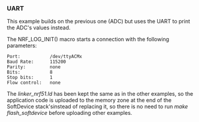 
### UART

This example builds on the previous one (ADC) but uses the UART to print the ADC's
values instead.


The	NRF_LOG_INIT() macro starts a connection with the following parameters:

    Port:           /dev/ttyACMx
    Baud Rate:      115200
    Parity:         none
    Bits:           8
    Stop bits:      1
    Flow control:   none

The *linker_nrf51.ld* has been kept the same as in the other examples, so the
application code is uploaded to the memory zone at the end of the SoftDevice
stack'sinstead of replacing it, so there is no need to run *make flash_softdevice*
before uploading other examples.
